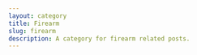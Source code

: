 ```yaml
---
layout: category
title: Firearm
slug: firearm
description: A category for firearm related posts.
---
```

